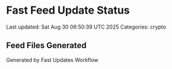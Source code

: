 # Fast Feed Update Status
Last updated: Sat Aug 30 06:50:39 UTC 2025
Categories: crypto

## Feed Files Generated

Generated by Fast Updates Workflow
